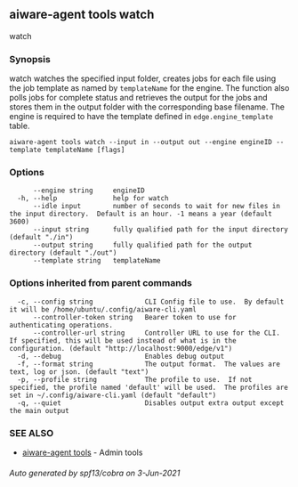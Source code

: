 ## aiware-agent tools watch

watch

### Synopsis

watch watches the specified input folder, creates jobs for each file using the job template as named by `templateName` for the engine.
  The function also polls jobs for complete status and retrieves the output for the jobs and stores them in the output folder with the 
  corresponding base filename.   The engine is required to have the  template defined in `edge.engine_template` table.

```
aiware-agent tools watch --input in --output out --engine engineID --template templateName [flags]
```

### Options

```
      --engine string     engineID
  -h, --help              help for watch
      --idle input        number of seconds to wait for new files in the input directory.  Default is an hour. -1 means a year (default 3600)
      --input string      fully qualified path for the input directory (default "./in")
      --output string     fully qualified path for the output directory (default "./out")
      --template string   templateName
```

### Options inherited from parent commands

```
  -c, --config string             CLI Config file to use.  By default it will be /home/ubuntu/.config/aiware-cli.yaml
      --controller-token string   Bearer token to use for authenticating operations.
      --controller-url string     Controller URL to use for the CLI.  If specified, this will be used instead of what is in the configuration. (default "http://localhost:9000/edge/v1")
  -d, --debug                     Enables debug output
  -f, --format string             The output format.  The values are text, log or json. (default "text")
  -p, --profile string            The profile to use.  If not specified, the profile named 'default' will be used.  The profiles are set in ~/.config/aiware-cli.yaml (default "default")
  -q, --quiet                     Disables output extra output except the main output
```

### SEE ALSO

* [aiware-agent tools](/cli/aiware-agent_tools.md)	 - Admin tools

###### Auto generated by spf13/cobra on 3-Jun-2021
